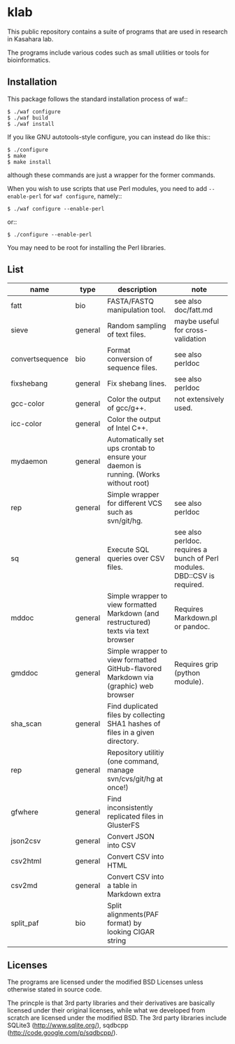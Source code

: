 klab
====

This public repository contains a suite of programs that are
used in research in Kasahara lab.

The programs include various codes such as small utilities
or tools for bioinformatics.

Installation
------------
This package follows the standard installation process of waf::

	$ ./waf configure
	$ ./waf build
	$ ./waf install

If you like GNU autotools-style configure, you can instead do like this::

	$ ./configure
	$ make
	$ make install

although these commands are just a wrapper for the former commands.

When you wish to use scripts that use Perl modules, you need to add
`--enable-perl` for `waf configure`, namely::

	$ ./waf configure --enable-perl

or::

	$ ./configure --enable-perl

You may need to be root for installing the Perl libraries.

List
----

|name|type|description|note|
|---|---|---|---|
|fatt|bio|FASTA/FASTQ manipulation tool.|see also doc/fatt.md|
|sieve|general|Random sampling of text files.|maybe useful for cross-validation|
|convertsequence|bio|Format conversion of sequence files.|see also perldoc|
|fixshebang|general|Fix shebang lines.|see also perldoc|
|gcc-color|general|Color the output of gcc/g++.|not extensively used.|
|icc-color|general|Color the output of Intel C++.|
|mydaemon|general|Automatically set ups crontab to ensure your daemon is running. (Works without root)|
|rep|general|Simple wrapper for different VCS such as svn/git/hg.|see also perldoc|
|sq|general|Execute SQL queries over CSV files.|see also perldoc. requires a bunch of Perl modules. DBD::CSV is required.|
|mddoc|general|Simple wrapper to view formatted Markdown (and restructured) texts via text browser|Requires Markdown.pl or pandoc.|
|gmddoc|general|Simple wrapper to view formatted GitHub-flavored Markdown via (graphic) web browser|Requires grip (python module).|
|sha_scan|general|Find duplicated files by collecting SHA1 hashes of files in a given directory.|
|rep|general|Repository utilitiy (one command, manage svn/cvs/git/hg at once!)|
|gfwhere|general|Find inconsistently replicated files in GlusterFS|
|json2csv|general|Convert JSON into CSV|
|csv2html|general|Convert CSV into HTML|
|csv2md|general|Convert CSV into a table in Markdown extra|
|split_paf|bio|Split alignments(PAF format) by looking CIGAR string|

Licenses
--------
The programs are licensed under the modified BSD Licenses
unless otherwise stated in source code.

The princple is that 3rd party libraries and their derivatives
are basically licensed under their original licenses, while
what we developed from scratch are licensed under the modified BSD.
The 3rd party libraries include SQLite3 (http://www.sqlite.org/), sqdbcpp
(http://code.google.com/p/sqdbcpp/).


